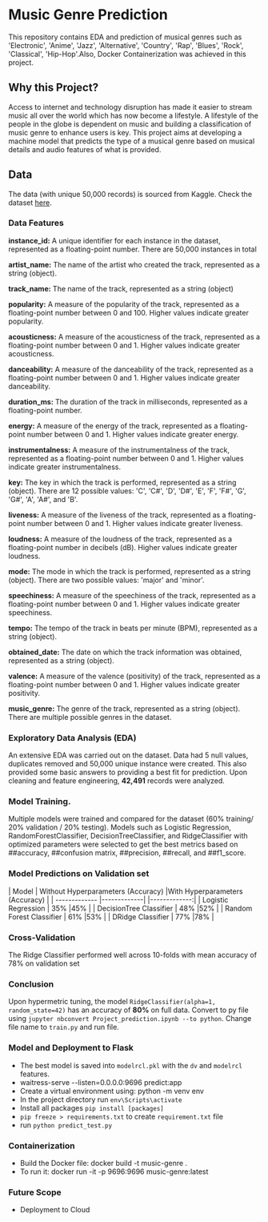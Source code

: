 # Music Genre Prediction 

This repository contains EDA and prediction of musical genres such as  'Electronic', 'Anime', 'Jazz', 'Alternative', 'Country', 'Rap', 'Blues', 'Rock', 'Classical', 'Hip-Hop'.Also, Docker Containerization was achieved in this project.


## Why this Project?

Access to internet and technology disruption has made it easier to stream music all over the world which has now become a lifestyle. A lifestyle of the people in the globe is dependent on music and building a classification of music genre to enhance users is key. This project aims at developing a machine model that predicts the type of a musical genre based on musical details and audio features of what is provided.

## Data
The data (with unique 50,000 records) is sourced from Kaggle. Check the dataset [here](https://www.kaggle.com/datasets/vicsuperman/prediction-of-music-genre/data).

### Data Features

**instance_id:** A unique identifier for each instance in the dataset, represented as a floating-point number. There are 50,000 instances in total

**artist_name:** The name of the artist who created the track, represented as a string (object).

**track_name:** The name of the track, represented as a string (object)

**popularity:** A measure of the popularity of the track, represented as a floating-point number between 0 and 100. Higher values indicate greater popularity.

**acousticness:** A measure of the acousticness of the track, represented as a floating-point number between 0 and 1. Higher values indicate greater acousticness.

**danceability:** A measure of the danceability of the track, represented as a floating-point number between 0 and 1. Higher values indicate greater danceability.

**duration_ms:** The duration of the track in milliseconds, represented as a floating-point number.

**energy:** A measure of the energy of the track, represented as a floating-point number between 0 and 1. Higher values indicate greater energy.

**instrumentalness:** A measure of the instrumentalness of the track, represented as a floating-point number between 0 and 1. Higher values indicate greater instrumentalness.

**key:** The key in which the track is performed, represented as a string (object). There are 12 possible values: 'C', 'C#', 'D', 'D#', 'E', 'F', 'F#', 'G', 'G#', 'A', 'A#', and 'B'.

**liveness:** A measure of the liveness of the track, represented as a floating-point number between 0 and 1. Higher values indicate greater liveness.

**loudness:** A measure of the loudness of the track, represented as a floating-point number in decibels (dB). Higher values indicate greater loudness.

**mode:** The mode in which the track is performed, represented as a string (object). There are two possible values: 'major' and 'minor'.

**speechiness:** A measure of the speechiness of the track, represented as a floating-point number between 0 and 1. Higher values indicate greater speechiness.

**tempo:** The tempo of the track in beats per minute (BPM), represented as a string (object).

**obtained_date:** The date on which the track information was obtained, represented as a string (object).

**valence:** A measure of the valence (positivity) of the track, represented as a floating-point number between 0 and 1. Higher values indicate greater positivity.

**music_genre:** The genre of the track, represented as a string (object). There are multiple possible genres in the dataset.
 


### Exploratory Data Analysis (EDA)
An extensive EDA was carried out on the dataset. Data had 5 null values, duplicates removed and 50,000 unique instance were created. This also provided some basic answers to providing a best fit for prediction. Upon cleaning and feature engineering, **42,491** records were analyzed.


### Model Training.
Multiple models were trained and compared for the dataset (60% training/ 20% validation / 20% testing). Models such as Logistic Regression, RandomForestClassifier, DecisionTreeClassifier, and RidgeClassifier with optimized parameters were selected to get the best metrics based on ##accuracy, ##confusion matrix, ##precision, ##recall, and ##f1_score. 

### Model Predictions on Validation set

| Model       | Without Hyperparameters (Accuracy)   |With Hyperparameters (Accuracy)   | 
| ------------- |-------------| |-------------:| 
| Logistic Regression       | 35%      |45%   | 
| DecisionTree Classifier       | 48%      |52%   | 
| Random Forest Classifier       | 61%      |53%   |
| DRidge Classifier       | 77%      |78%   |  



### Cross-Validation
The Ridge Classifier performed well across 10-folds with mean accuracy of 78% on validation set

### Conclusion
Upon hypermetric tuning, the model `RidgeClassifier(alpha=1, random_state=42)` has an accuracy of **80%** on full data. Convert to py file using `jupyter nbconvert Project_prediction.ipynb --to python`. Change file name to `train.py` and run file.

### Model and Deployment to Flask
* The best model is saved into `modelrcl.pkl` with the `dv` and `modelrcl` features.
* waitress-serve --listen=0.0.0.0:9696 predict:app
* Create a virtual environment using: python -m venv env
* In the project directory run `env\Scripts\activate`
* Install all packages `pip install [packages]`
* `pip freeze > requirements.txt` to create `requirement.txt` file
* run `python predict_test.py`

### Containerization
* Build the Docker file: docker build -t music-genre .
* To run it: docker run -it -p 9696:9696 music-genre:latest


### Future Scope
*  Deployment to Cloud

